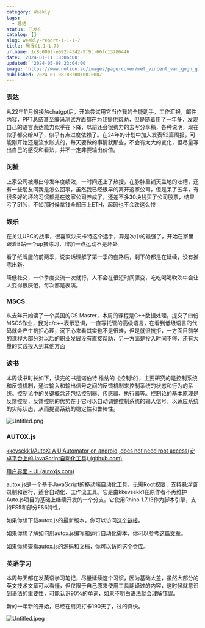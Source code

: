 ```yaml
---
category: Weekly
tags:
  - 总结
status: 已发布
catalog: []
slug: weekly-report-1-1-1-7
title: 周报(1.1-1.7)
urlname: 1c8c009f-e692-4342-9f9c-66fc13786446
date: '2024-01-11 18:06:00'
updated: '2024-05-08 23:04:00'
image: 'https://www.notion.so/images/page-cover/met_vincent_van_gogh_ginoux.jpg'
published: 2024-01-08T08:00:00.000Z
---
```


### 表达


从22年11月份接触chatgpt后，开始尝试用它当作我的全能助手，工作汇报，邮件内容，PPT总结甚至编码测试方面都在为我提供帮助，但是随着用了一年多，发现自己的语言表达能力似乎在下降，以前还会很费力的去写分享稿，各种说明，现在似乎都交给AI了，似乎有点过度依赖了。在24年的计划中加入发表52篇周报，可能刚开始还是流水账式的，每天要做的事情就那些，不会有太大的变化，但尽量写出自己的感受和看法，并不一定非要输出价值。


### 闲扯


上家公司被爆出停发年度绩效，一时间还上了热搜，在脉脉里铺天盖地的吐槽，还有一些朋友问我是怎么回事，虽然我已经很早的离开这家公司，但是呆了五年，有很多好的坏的习惯都是在这家公司养成了，还差不多30块钱买了公司股票，结果亏了51%，不如那时候拿钱全部压上ETH，起码也不会跌这么惨


### 娱乐


在关注UFC的战事，很喜欢沙夫卡特这个选手，算是次中的最强了，开始在家里跟着B站一个up猪练习，增加一点运动不是坏处


看了纸牌屋的前两季，说实话理解了第一季的套路后，剩下的都是在延续，没有推陈出新。


降低社交，一个季度交流一次就行，人不会在很短时间骤变，吃吃喝喝吹吹牛会让人变得很厌倦，每次都是表演。


### MSCS


从去年开始读了一个美国的CS Master，本周的课程是C++数据处理，提交了四份MSCS作业，我对c/c++表示恐惧，一直写托管的高级语言，在看到低级语言的代码就会产生抗拒心理，沉下心来看其实也不是很难，但是就很抗拒，一方面目前学的课程大部分对以后的职业发展没有直接帮助，另一方面是投入时间不够，还有大量的实践投入到其他方面


### 读书


本周读书时长如下，读完的书是诺伯特·维纳的《控制论》，主要研究的是控制系统和反馈机制，通过输入和输出信号之间的反馈机制来控制系统的状态和行为的系统。控制论中的关键概念还包括控制器、传感器、执行器等。控制论的基本原理是反馈控制，反馈控制的优势在于它可以自动调整控制系统的输入信号，以适应系统的实际状态，从而提高系统的稳定性和鲁棒性。


![Untitled.png](https://prod-files-secure.s3.us-west-2.amazonaws.com/5d24fe63-e567-4804-86f9-9fdc62e13082/4d744901-b410-4924-8554-36cce6e9aab7/Untitled.png?X-Amz-Algorithm=AWS4-HMAC-SHA256&X-Amz-Content-Sha256=UNSIGNED-PAYLOAD&X-Amz-Credential=ASIAZI2LB466QCS7OQCY%2F20250305%2Fus-west-2%2Fs3%2Faws4_request&X-Amz-Date=20250305T053931Z&X-Amz-Expires=3600&X-Amz-Security-Token=IQoJb3JpZ2luX2VjEMX%2F%2F%2F%2F%2F%2F%2F%2F%2F%2FwEaCXVzLXdlc3QtMiJGMEQCIFDm50vnCRY8T4%2F%2F0fGGeKPu%2Fz8UoHTYIzgcmmpcI%2BlfAiA5XfeJjwdTIHHKj0UqRRwWe5zD%2FBnJlRusJmTUGp6phyqIBAj%2B%2F%2F%2F%2F%2F%2F%2F%2F%2F%2F8BEAAaDDYzNzQyMzE4MzgwNSIMSdfcX9Ysd4XENe%2FsKtwD5OMo8AopFMzHFOejv5%2FwKbvzGKb6oxAkZuDnsjoReWYjAUeS0qlgv1JNB8ULV5hqTWHaCu1Rbm753OUkcWD01t0%2BJ7%2F2s2ZKi%2FfoL1T%2BSUXT9sT27WM0q9B4FWM4A%2FFWON1URV%2FUYiA7GAShpWcMzhlwdcWk0NrHC%2FDpC%2B%2B5MIiRNuPTzGhlIoxs%2BnPBk%2FTld7nKLR72PJDnhoAVmh48%2BYK789So9rgDCW8jr%2Bf1OCY52ULvY8m3yj%2FUE8pOoXJMC2tJyi%2FKFn2LHxd5p6Bx0ju3x1C1eHX9BiBCHV2dNKzxAnf1Lx5eqpIhNF4unUF1sHSWHeD8QgM%2BZ1Qqz8XpRrHsieiXaPpQmz7K6qSFH0lAOxnwZbkzxNfNV%2BNyMO9TCwxP1kNdnLtn%2FGOAGYTYV%2FDxVwrzkV9NAWIsKlogFfj%2FODRClZt4HiisivJDpC4mXL7D6aoiKiKfAZLRaZghnSYvtpqQBFDo7Pyvut1jX6H9eKGygFis%2BWM%2Fi8n6SFa1dIiA0Wl4VIAAWuElNki%2BR%2FkyEUslDgeyWxvY1lCTd3jM2vpCpqGkhKfmP2Y%2B0UuXuhPUWf3nunRatFk0EWUyIjkhT0HKa18Jo8%2FHMjhqiw8Ps5zjcKIcyxYiuWQw0KefvgY6pgF0S%2Fn9EQPue8g%2BhDjJFe0caOcdNhDVZcxkfYbq9zmtVF4aaQqB0NhQB7%2Fy7tJlLd4b0kEiyhp6ANcgAc4xZJxp904uX6uVV%2Bi4kkJeuSNkdFiBz%2B%2BpE1bhtJqYmfTz%2FhVzG3PZDZY0MHQTfrJI%2FXK4L2Ba9Llw5TRgXRPRie2bptZgLvCiArK%2BOmJ8AfnLKh9B4peFmAIQUr8ILrpkZLIqsd7dRpGF&X-Amz-Signature=94dcb30cef0804934e4b2365ccd7d5f78320acab50186068f3ba9dca52ac3e1a&X-Amz-SignedHeaders=host&x-id=GetObject)


### AUTOX.js


[kkevsekk1/AutoX: A UiAutomator on android, does not need root access(安卓平台上的JavaScript自动化工具) (github.com)](https://github.com/kkevsekk1/AutoX)


[用户界面 - UI (autoxjs.com)](http://doc.autoxjs.com/#/ui)


autox.js是一个基于JavaScript的移动端自动化工具，无需Root权限，支持悬浮窗录制和运行，适合自动化、工作流工具。它是由kkevsekk1在原作者不再维护Auto.js项目的基础上继续开发的一个分支。它使用Rhino 1.7.13作为脚本引擎，支持ES5和部分ES6特性。


如果你想下载autox.js的最新版本，你可以访问[这个链接](https://github.com/kkevsekk1/AutoX/releases)。


如果你想了解如何用autox.js编写和运行自动化脚本，你可以参考[这篇文章](https://www.cnblogs.com/ghj1976/p/autoxjs.html)。


如果你想查看autox.js的源码和文档，你可以访问[这个仓库](https://github.com/kkevsekk1/AutoX)。


### 英语学习


本周每天都在发英语学习笔记，尽量延续这个习惯，因为基础太差，虽然大部分的英文技术文章可以看懂，但仅限于自己原来使用工具翻译过的内容，这时候就意识到语法的重要性，可能认识90%的单词，如果不明白语法就会理解错误。


新的一年新的开始，已经在扇贝打卡190天了，过的真快。


![Untitled.jpeg](https://prod-files-secure.s3.us-west-2.amazonaws.com/5d24fe63-e567-4804-86f9-9fdc62e13082/c04d3014-4bd3-4142-a613-19220f0a3512/Untitled.jpeg?X-Amz-Algorithm=AWS4-HMAC-SHA256&X-Amz-Content-Sha256=UNSIGNED-PAYLOAD&X-Amz-Credential=ASIAZI2LB466QCS7OQCY%2F20250305%2Fus-west-2%2Fs3%2Faws4_request&X-Amz-Date=20250305T053931Z&X-Amz-Expires=3600&X-Amz-Security-Token=IQoJb3JpZ2luX2VjEMX%2F%2F%2F%2F%2F%2F%2F%2F%2F%2FwEaCXVzLXdlc3QtMiJGMEQCIFDm50vnCRY8T4%2F%2F0fGGeKPu%2Fz8UoHTYIzgcmmpcI%2BlfAiA5XfeJjwdTIHHKj0UqRRwWe5zD%2FBnJlRusJmTUGp6phyqIBAj%2B%2F%2F%2F%2F%2F%2F%2F%2F%2F%2F8BEAAaDDYzNzQyMzE4MzgwNSIMSdfcX9Ysd4XENe%2FsKtwD5OMo8AopFMzHFOejv5%2FwKbvzGKb6oxAkZuDnsjoReWYjAUeS0qlgv1JNB8ULV5hqTWHaCu1Rbm753OUkcWD01t0%2BJ7%2F2s2ZKi%2FfoL1T%2BSUXT9sT27WM0q9B4FWM4A%2FFWON1URV%2FUYiA7GAShpWcMzhlwdcWk0NrHC%2FDpC%2B%2B5MIiRNuPTzGhlIoxs%2BnPBk%2FTld7nKLR72PJDnhoAVmh48%2BYK789So9rgDCW8jr%2Bf1OCY52ULvY8m3yj%2FUE8pOoXJMC2tJyi%2FKFn2LHxd5p6Bx0ju3x1C1eHX9BiBCHV2dNKzxAnf1Lx5eqpIhNF4unUF1sHSWHeD8QgM%2BZ1Qqz8XpRrHsieiXaPpQmz7K6qSFH0lAOxnwZbkzxNfNV%2BNyMO9TCwxP1kNdnLtn%2FGOAGYTYV%2FDxVwrzkV9NAWIsKlogFfj%2FODRClZt4HiisivJDpC4mXL7D6aoiKiKfAZLRaZghnSYvtpqQBFDo7Pyvut1jX6H9eKGygFis%2BWM%2Fi8n6SFa1dIiA0Wl4VIAAWuElNki%2BR%2FkyEUslDgeyWxvY1lCTd3jM2vpCpqGkhKfmP2Y%2B0UuXuhPUWf3nunRatFk0EWUyIjkhT0HKa18Jo8%2FHMjhqiw8Ps5zjcKIcyxYiuWQw0KefvgY6pgF0S%2Fn9EQPue8g%2BhDjJFe0caOcdNhDVZcxkfYbq9zmtVF4aaQqB0NhQB7%2Fy7tJlLd4b0kEiyhp6ANcgAc4xZJxp904uX6uVV%2Bi4kkJeuSNkdFiBz%2B%2BpE1bhtJqYmfTz%2FhVzG3PZDZY0MHQTfrJI%2FXK4L2Ba9Llw5TRgXRPRie2bptZgLvCiArK%2BOmJ8AfnLKh9B4peFmAIQUr8ILrpkZLIqsd7dRpGF&X-Amz-Signature=3eccb8c1c560f0666edd1287a9de7f2e884301db0a5504ae9f1b900186037963&X-Amz-SignedHeaders=host&x-id=GetObject)

